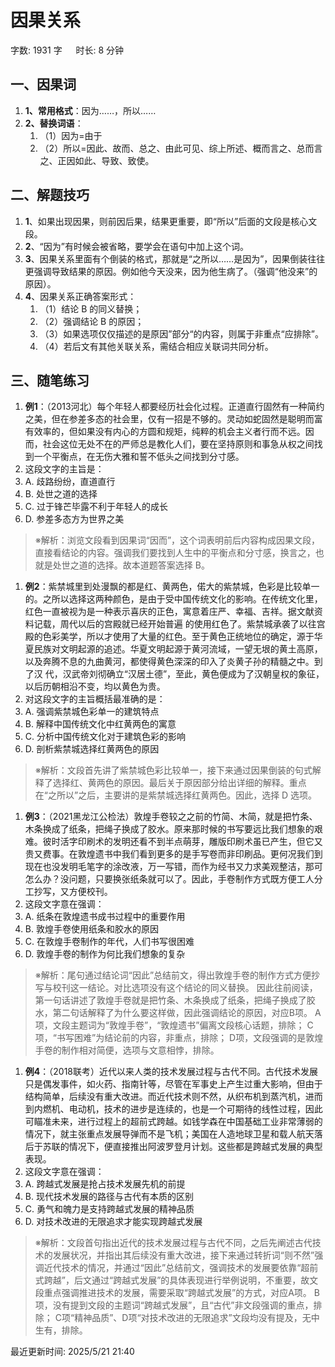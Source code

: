# 因果关系[](https://sakib.local/言语理解/因果关系.html#因果关系)

 字数: 1931 字   时长: 8 分钟

## 一、因果词[](https://sakib.local/言语理解/因果关系.html#一、因果词)

1. **1、常用格式**：因为……，所以……
2. **2、替换词语**：
   1. （1）因为=由于
   2. （2）所以=因此、故而、总之、由此可见、综上所述、概而言之、总而言之、正因如此、导致、致使。

## 二、解题技巧[](https://sakib.local/言语理解/因果关系.html#二、解题技巧)

1. **1**、如果出现因果，则前因后果，结果更重要，即“所以”后面的文段是核心文段。
2. **2**、“因为”有时候会被省略，要学会在语句中加上这个词。
3. **3**、因果关系里面有个倒装的格式，那就是“之所以……是因为”，因果倒装往往更强调导致结果的原因。例如他今天没来，因为他生病了。（强调“他没来”的原因）。
4. **4**、因果关系正确答案形式：
   1. （1）结论 B 的同义替换；
   2. （2）强调结论 B 的原因；
   3. （3）如果选项仅仅描述的是原因”部分“的内容，则属于非重点“应排除”。
   4. （4）若后文有其他关联关系，需结合相应关联词共同分析。

## 三、随笔练习[](https://sakib.local/言语理解/因果关系.html#三、随笔练习)

1. **例1**：（2013河北）每个年轻人都要经历社会化过程。正道直行固然有一种简约之美，但在参差多态的社会里，仅有一招是不够的。灵动如蛇固然是聪明而富有效率的，但如果没有内心的方圆和规矩，纯粹的机会主义者行而不远。因而，社会这位无处不在的严师总是教化人们，要在坚持原则和事急从权之间找到一个平衡点，在无伤大雅和誓不低头之间找到分寸感。
2. 这段文字的主旨是：
3. A. 歧路纷纷，直道直行
4. B. 处世之道的选择
5. C. 过于锋芒毕露不利于年轻人的成长
6. D. 参差多态方为世界之美

> ※解析：浏览文段看到因果词“因而”，这个词表明前后内容构成因果文段，直接看结论的内容。强调我们要找到人生中的平衡点和分寸感，换言之，也就是处世之道的选择。故本道题答案选择 B。

1. **例2**：紫禁城里到处漫飘的都是红、黄两色，偌大的紫禁城，色彩是比较单一的。之所以选择这两种颜色，是由于受中国传统文化的影响。在传统文化里，红色一直被视为是一种表示喜庆的正色，寓意着庄严、幸福、吉祥。据文献资料记载，周代以后的宫殿就已经开始普遍 的使用红色了。紫禁城承袭了以往宫殿的色彩美学，所以才使用了大量的红色。至于黄色正统地位的确定，源于华夏民族对文明起源的追述。华夏文明起源于黄河流域，一望无垠的黄土高原，以及奔腾不息的九曲黄河，都使得黄色深深的印入了炎黄子孙的精髓之中。到了汉 代，汉武帝刘彻确立“汉居土德”，至此，黄色便成为了汉朝皇权的象征，以后历朝相沿不变，均以黄色为贵。
2. 对这段文字的主旨概括最准确的是：
3. A. 强调紫禁城色彩单一的建筑特点
4. B. 解释中国传统文化中红黄两色的寓意
5. C. 分析中国传统文化对于建筑色彩的影响
6. D. 剖析紫禁城选择红黄两色的原因

> ※解析：文段首先讲了紫禁城色彩比较单一，接下来通过因果倒装的句式解释了选择红、黄两色的原因。最后关于原因部分给出详细的解释。重点在“之所以”之后，主要讲的是紫禁城选择红黄两色。因此，选择 D 选项。

1. **例3**：（2021黑龙江公检法）敦煌手卷较之之前的竹简、木简，就是把竹条、木条换成了纸条，把绳子换成了胶水。原来那时候的书写要远比我们想象的艰难。彼时活字印刷术的发明还看不到半点萌芽，雕版印刷术虽已产生，但它又贵又费事。在敦煌遗书中我们看到更多的是手写卷而非印刷品。更何况我们到现在也没发明毛笔字的涂改液，万一写错，而作为经书又力求美观整洁，那可怎么办？没问题，只要换张纸条就可以了。因此，手卷制作方式既方便工人分工抄写，又方便校刊。
2. 这段文字意在强调：
3. A. 纸条在敦煌遗书成书过程中的重要作用
4. B. 敦煌手卷使用纸条和胶水的原因
5. C. 在敦煌手卷制作的年代，人们书写很困难
6. D. 敦煌手卷的制作为何比我们想象的复杂

> ※解析：尾句通过结论词“因此”总结前文，得出敦煌手卷的制作方式方便抄写与校刊这一结论。对比选项没有这个结论的同义替换。
> 因此往前阅读，第一句话讲述了敦煌手卷就是把竹条、木条换成了纸条，把绳子换成了胶水，第二句话解释了为什么要这样做，因此强调结论的原因，对应B项。
> A项，文段主题词为“敦煌手卷”，“敦煌遗书”偏离文段核心话题，排除；
> C项，“书写困难”为结论前的内容，非重点，排除；
> D项，文段强调的是敦煌手卷的制作相对简便，选项与文意相悖，排除。

1. **例4**：（2018联考）近代以来人类的技术发展过程与古代不同。古代技术发展只是偶发事件，如火药、指南针等，尽管在军事史上产生过重大影响，但由于结构简单，后续没有重大改进。而近代技术则不然，从织布机到蒸汽机，进而到内燃机、电动机，技术的进步是连续的，也是一个可期待的线性过程，因此可瞄准未来，进行过程上的超前式跨越。如钱学森在中国基础工业非常薄弱的情况下，就主张重点发展导弹而不是飞机；美国在人造地球卫星和载人航天落后于苏联的情况下，便直接推出阿波罗登月计划。这些都是跨越式发展的典型表现。
2. 这段文字意在强调：
3. A. 跨越式发展是抢占技术发展先机的前提
4. B. 现代技术发展的路径与古代有本质的区别
5. C. 勇气和魄力是支持跨越式发展的精神品质
6. D. 对技术改进的无限追求才能实现跨越式发展

> ※解析：文段首句指出近代的技术发展过程与古代不同，之后先阐述古代技术的发展状况，并指出其后续没有重大改进，接下来通过转折词“则不然”强调近代技术的情况，并通过“因此”总结前文，强调技术的发展要依靠“超前式跨越”，后文通过“跨越式发展”的具体表现进行举例说明，不重要，故文段重点强调推进技术的发展，需要采取“跨越式发展”的方式，对应A项。
> B项，没有提到文段的主题词“跨越式发展”，且“古代”非文段强调的重点，排除；
> C项“精神品质”、D项“对技术改进的无限追求”文段均没有提及，无中生有，排除。

最近更新时间: 2025/5/21 21:40